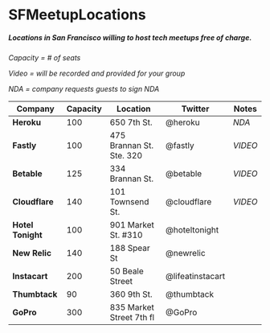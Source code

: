 # SFMeetupLocations
##### Locations in San Francisco willing to host tech meetups free of charge. 

*Capacity = # of seats*

*Video = will be recorded and provided for your group*

*NDA = company requests guests to sign NDA*


Company | Capacity | Location | Twitter | Notes
------------ | ------------- | ------------- | ------------- | -------------
**Heroku** | 100 | 650 7th St.|@heroku | *NDA*
**Fastly** | 100 | 475 Brannan St. Ste. 320 | @fastly | *VIDEO*
**Betable** | 125  | 334 Brannan St. | @betable | *VIDEO*
**Cloudflare** | 140 | 101 Townsend St. | @cloudflare | *VIDEO*
**Hotel Tonight** | 100 | 901 Market St. #310 | @hoteltonight
**New Relic** | 140 | 188 Spear St | @newrelic |
**Instacart** | 200 | 50 Beale Street | @lifeatinstacart |
**Thumbtack** | 90 | 360 9th St. | @thumbtack |
**GoPro** | 300 | 835 Market Street 7th fl | @GoPro |
